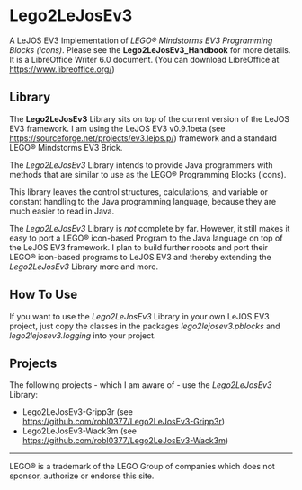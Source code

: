 # Lego2LeJosEv3
A LeJOS EV3 Implementation of _LEGO® Mindstorms EV3 Programming Blocks (icons)_.
Please see the **Lego2LeJosEv3_Handbook** for more details. It is a LibreOffice Writer 6.0 document. (You can download LibreOffice at https://www.libreoffice.org/)

## Library
The **Lego2LeJosEv3** Library sits on top of the current version of the LeJOS EV3 framework. I am using the LeJOS EV3 v0.9.1beta (see https://sourceforge.net/projects/ev3.lejos.p/) framework and a standard LEGO® Mindstorms EV3 Brick.

The _Lego2LeJosEv3_ Library intends to provide Java programmers with methods that are similar to use as the LEGO® Programming Blocks (icons).

This library leaves the control structures, calculations, and variable or constant handling to the Java programming language, because they are much easier to read in Java.

The _Lego2LeJosEv3_ Library is _not_ complete by far.
However, it still makes it easy to port a LEGO® icon-based Program to the Java language on top of the LeJOS EV3 framework. 
I plan to build further robots and port their LEGO® icon-based programs to LeJOS EV3 and thereby extending the _Lego2LeJosEv3_ Library more and more.

## How To Use
If you want to use the _Lego2LeJosEv3_ Library in your own LeJOS EV3 project, just copy the classes in the packages
_lego2lejosev3.pblocks_ and _lego2lejosev3.logging_ into your project.

## Projects
The following projects - which I am aware of - use the _Lego2LeJosEv3_ Library:
- Lego2LeJosEv3-Gripp3r (see https://github.com/robl0377/Lego2LeJosEv3-Gripp3r)
- Lego2LeJosEv3-Wack3m (see https://github.com/robl0377/Lego2LeJosEv3-Wack3m)


---
LEGO® is a trademark of the LEGO Group of companies which does not sponsor, authorize or endorse this site.
